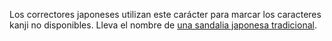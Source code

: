 Los correctores japoneses utilizan este carácter para marcar los caracteres kanji no disponibles.
Lleva el nombre de [una sandalia japonesa tradicional](https://es.wikipedia.org/wiki/Geta_%28calzado%29).
